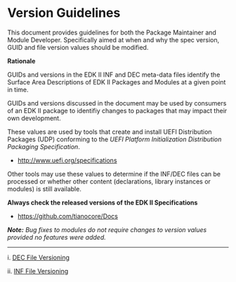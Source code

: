 # Version Guidelines

This document provides guidelines for both the Package Maintainer and Module 
Developer. Specifically aimed at when and why the spec version, GUID and file
version values should be modified.

**Rationale**

GUIDs and versions in the EDK II INF and DEC meta-data files identify the 
Surface Area Descriptions of EDK II Packages and Modules at a given point in
time.

GUIDs and versions discussed in the document may be used by consumers of an 
EDK II package to identifiy changes to packages that may impact their own 
development.

These values are used by tools that create and install UEFI Distribution 
Packages (UDP) conforming to the *UEFI Platform Initialization Distribution 
Packaging Specification*.

* http://www.uefi.org/specifications

Other tools may use these values to determine if the INF/DEC files can be 
processed or whether other content (declarations, library instances or 
modules) is still available.

**Always check the released versions of the EDK II Specifications**
* https://github.com/tianocore/Docs

***Note:*** *Bug fixes to modules do not require changes to version values
provided no features were added.*


---

i. [DEC File Versioning](edk2_dec_files.md)
 
ii. [INF File Versioning](edk2_inf_files.md)



